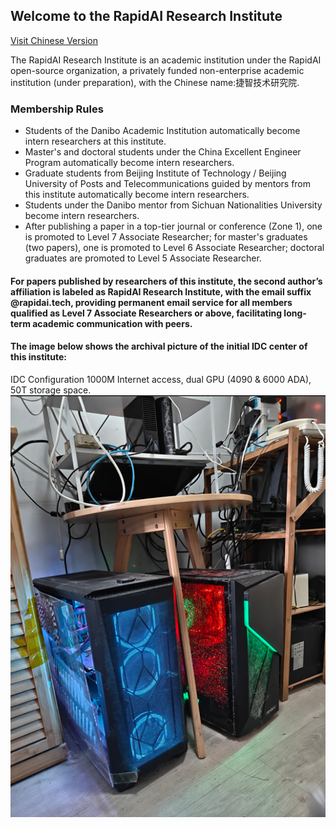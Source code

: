 
## Welcome to the RapidAI Research Institute  

[Visit Chinese Version](index.md)


The RapidAI Research Institute is an academic institution under the RapidAI open-source organization, a privately funded non-enterprise academic institution (under preparation), with the Chinese name:捷智技术研究院.

### Membership Rules
- Students of the Danibo Academic Institution automatically become intern researchers at this institute.
- Master's and doctoral students under the China Excellent Engineer Program automatically become intern researchers.
- Graduate students from Beijing Institute of Technology / Beijing University of Posts and Telecommunications guided by mentors from this institute automatically become intern researchers.
- Students under the Danibo mentor from Sichuan Nationalities University become intern researchers.
- After publishing a paper in a top-tier journal or conference (Zone 1), one is promoted to Level 7 Associate Researcher; for master's graduates (two papers), one is promoted to Level 6 Associate Researcher; doctoral graduates are promoted to Level 5 Associate Researcher.

#### For papers published by researchers of this institute, the second author’s affiliation is labeled as RapidAI Research Institute, with the email suffix @rapidai.tech, providing permanent email service for all members qualified as Level 7 Associate Researchers or above, facilitating long-term academic communication with peers.


#### The image below shows the archival picture of the initial IDC center of this institute:

IDC Configuration
1000M Internet access, dual GPU (4090 & 6000 ADA), 50T storage space.
![image](images/IDC-V1.png)
